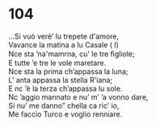 # 104
  
…Si vuò verè’ lu trepete d'amore,  
Vavance la matina a lu Casale ( I)  
Nce sta ’na'mamrna, cu' le tre ﬁgliole;  
E tutte ’e tre le vole maretare.  
Nce sta la prima ch’appassa la luna;  
L’ anta appassa la stella R'iana;  
E nc ’è la terza ch’appassa lu sole.  
Nc ’aggio mannato e nu’ m’ ’a vonno dare,  
Si nu’ me danno” chella ca ric’ io,  
Me faccio Turco e voglio renniare.  
  

